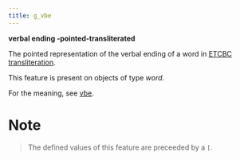 ```yaml
---
title: g_vbe
---
```


**verbal ending -pointed-transliterated**


The pointed representation of the verbal ending of a word in
[ETCBC transliteration](https://shebanq.ancient-data.org/shebanq/static/docs/ETCBC4-transcription.pdf).

This feature is present on objects of type *word*.

For the meaning, see [vbe](vbe).

# Note
> The defined values of this feature are preceeded by a `[`.


